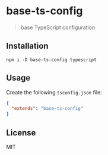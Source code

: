# base-ts-config

> base TypeScript configuration

## Installation

```
npm i -D base-ts-config typescript
```

## Usage

Create the following `tsconfig.json` file:

```json
{
  "extends": "base-ts-config"
}
```

## License

MIT
